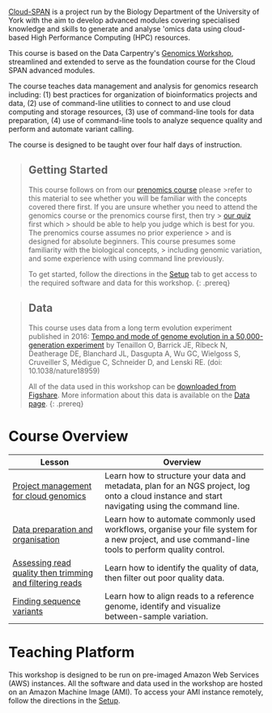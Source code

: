 ---
---

[Cloud-SPAN](https://cloud-span.york.ac.uk) is a project run by the Biology Department of the University of York with the aim to develop advanced modules covering specialised knowledge and skills to generate and analyse 'omics data using cloud-based High Performance Computing (HPC) resources.

This course is based on the Data Carpentry's [Genomics Workshop](https://datacarpentry.org/genomics-workshop/), streamlined and extended to serve as the foundation course for the Cloud SPAN advanced modules.

The course teaches data management and analysis for genomics research including: (1) best practices for organization of bioinformatics projects and data, (2) use of command-line utilities to connect to and use cloud computing and storage resources, (3) use of command-line tools for data preparation, (4) use of command-line tools to analyze sequence quality and perform and automate variant calling.

The course is designed to be taught over four half days of instruction.

> ## Getting Started
>
> This course follows on from our [prenomics course](https://cloud-span.github.io/prenomics00-intro/) please   >refer to this material to see whether you will be familiar with the concepts covered there first.
> If you are unsure whether you need to attend the genomics course or the prenomics course first, then try    > [our quiz](https://shiny.york.ac.uk/er13/prenomics-quiz/#section-some-general-questions) first which        > should   be able to help you judge which is best for you. The prenomics course assumes no prior experience  > and is designed for absolute beginners. This course presumes some familiarity with the biological concepts, > including genomic variation, and some experience with using command line previously.      
>
> To get started, follow the directions in the [Setup](setup) tab to get access to the required
> software and data for this workshop.
{: .prereq}

> ## Data
>
> This course uses data from a long term evolution experiment published in 2016: [Tempo and mode of genome evolution in a 50,000-generation experiment](https://www.ncbi.nlm.nih.gov/pmc/articles/PMC4988878/) by Tenaillon O, Barrick JE, Ribeck N, Deatherage DE, Blanchard JL, Dasgupta A, Wu GC, Wielgoss S, Cruveiller S, Médigue C, Schneider D, and Lenski RE. (doi: 10.1038/nature18959)
>
> All of the data used in this workshop can be [downloaded from Figshare](https://figshare.com/articles/Data_Carpentry_Genomics_beta_2_0/7726454).
> More information about this data is available on the [Data page](https://cloud-span.github.io/genomics02-proj-mngt-cloud-genomics/data/index.html).
{: .prereq}

# Course Overview

| Lesson                     | Overview |
| -------------------------- | ---------|
| [Project management for cloud genomics](https://cloud-span.github.io/01genomics/) | Learn how to structure your data and metadata, plan for an NGS project, log onto a cloud instance and start navigating using the command line.|
| [Data preparation and organisation](https://cloud-span.github.io/02genomics/) | Learn how to automate commonly used workflows, organise your file system for a new project, and use command-line tools to perform quality control.|
| [Assessing read quality then trimming and filtering reads](https://cloud-span.github.io/03genomics/) | Learn how to identify the quality of data, then filter out poor quality data.|
| [Finding sequence variants](https://cloud-span.github.io/04genomics/) | Learn how to align reads to a reference genome, identify and visualize between-sample variation.|

# Teaching Platform

This workshop is designed to be run on pre-imaged Amazon Web Services (AWS) instances. All the software and data used in the workshop are hosted on an Amazon Machine Image (AMI). To access your AMI instance remotely, follow the directions in the [Setup](setup).
